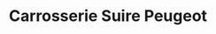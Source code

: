 ---
title: "Carrosserie Suire Peugeot"
url: /le-haillan/carrosserie-suire-peugeot/
shop: Autowerkstatt
---